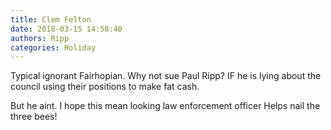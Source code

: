 ```yaml
---
title: Clem Felton
date: 2018-03-15 14:58:40
authors: Ripp
categories: Holiday
---
```


 Typical ignorant Fairhopian. Why not sue Paul Ripp? IF he is lying about the council using their positions to make fat cash.

But he aint. I hope this mean looking law enforcement officer
Helps nail the three bees!